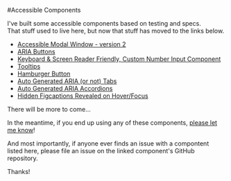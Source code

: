 #Accessible Components

I've built some accessible components based on testing and specs.  
That stuff used to live here, but now that stuff has moved to the links below.  

* [Accessible Modal Window - version 2](https://github.com/scottaohara/accessible_modal_window)  
* [ARIA Buttons](https://github.com/scottaohara/a11y_button)  
* [Keyboard & Screen Reader Friendly, Custom Number Input Component](https://github.com/scottaohara/Numbler)  
* [Tooltips](https://github.com/scottaohara/a11y_tooltips)  
* [Hamburger Button](https://github.com/scottaohara/accessible_hamburger)
* [Auto Generated ARIA (or not) Tabs](https://github.com/scottaohara/accessible_tabs)
* [Auto Generated ARIA Accordions](https://github.com/scottaohara/accessible_accordions)
* [Hidden Figcaptions Revealed on Hover/Focus](https://github.com/scottaohara/figcaption-reveal)

There will be more to come...

In the meantime, if you end up using any of these components, [please let me know](http://twitter.com/scottohara)!  

And most importantly, if anyone ever finds an issue with a compontent listed here, please file an issue on the linked component's GitHub repository.

Thanks!
